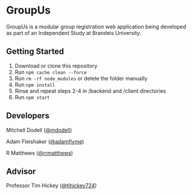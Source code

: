 # GroupUs
GroupUs is a modular group registration web application being developed as part of an Independent Study at Brandeis University.

## Getting Started
1) Download or clone this repository
2) Run `npm cache clean --force`
3) Run `rm -rf node_modules` or delete the folder manually
4) Run `npm install`
5) Rinse and repeat steps 2-4 in /backend and /client directories
6) Run `npm start`

## Developers
Mitchell Dodell ([@mdodell](https://github.com/mdodell))

Adam Fleishaker ([@adamflyme](https://github.com/adamflyme))

R Matthews ([@rrmatthews](https://github.com/rrmatthews))

## Advisor
Professor Tim Hickey ([@tjhickey724](https://github.com/tjhickey724))
